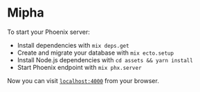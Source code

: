 # Mipha

To start your Phoenix server:

* Install dependencies with `mix deps.get`
* Create and migrate your database with `mix ecto.setup`
* Install Node.js dependencies with `cd assets && yarn install`
* Start Phoenix endpoint with `mix phx.server`

Now you can visit [`localhost:4000`](http://localhost:4000) from your browser.